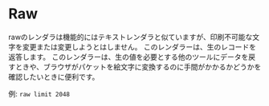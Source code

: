 # Raw

rawのレンダラは機能的にはテキストレンダラと似ていますが、印刷不可能な文字を変更または変更しようとはしません。  このレンダラーは、生のレコードを返答します。  このレンダラーは、生の値を必要とする他のツールにデータを戻すときや、ブラウザがパケットを絵文字に変換するのに手間がかかるかどうかを確認したいときに便利です。

例: `raw limit 2048`